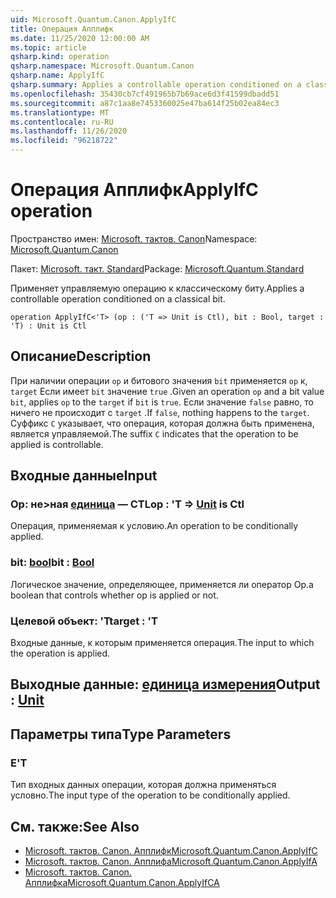 ```yaml
---
uid: Microsoft.Quantum.Canon.ApplyIfC
title: Операция Апплифк
ms.date: 11/25/2020 12:00:00 AM
ms.topic: article
qsharp.kind: operation
qsharp.namespace: Microsoft.Quantum.Canon
qsharp.name: ApplyIfC
qsharp.summary: Applies a controllable operation conditioned on a classical bit.
ms.openlocfilehash: 35430cb7cf491965b7b69ace6d3f41599dbadd51
ms.sourcegitcommit: a87c1aa8e7453360025e47ba614f25b02ea84ec3
ms.translationtype: MT
ms.contentlocale: ru-RU
ms.lasthandoff: 11/26/2020
ms.locfileid: "96218722"
---
```

# <a name="applyifc-operation"></a><span data-ttu-id="3f8b8-102">Операция Апплифк</span><span class="sxs-lookup"><span data-stu-id="3f8b8-102">ApplyIfC operation</span></span>

<span data-ttu-id="3f8b8-103">Пространство имен: [Microsoft. тактов. Canon](xref:Microsoft.Quantum.Canon)</span><span class="sxs-lookup"><span data-stu-id="3f8b8-103">Namespace: [Microsoft.Quantum.Canon](xref:Microsoft.Quantum.Canon)</span></span>

<span data-ttu-id="3f8b8-104">Пакет: [Microsoft. такт. Standard](https://nuget.org/packages/Microsoft.Quantum.Standard)</span><span class="sxs-lookup"><span data-stu-id="3f8b8-104">Package: [Microsoft.Quantum.Standard](https://nuget.org/packages/Microsoft.Quantum.Standard)</span></span>


<span data-ttu-id="3f8b8-105">Применяет управляемую операцию к классическому биту.</span><span class="sxs-lookup"><span data-stu-id="3f8b8-105">Applies a controllable operation conditioned on a classical bit.</span></span>

```qsharp
operation ApplyIfC<'T> (op : ('T => Unit is Ctl), bit : Bool, target : 'T) : Unit is Ctl
```


## <a name="description"></a><span data-ttu-id="3f8b8-106">Описание</span><span class="sxs-lookup"><span data-stu-id="3f8b8-106">Description</span></span>

<span data-ttu-id="3f8b8-107">При наличии операции `op` и битового значения `bit` применяется `op` к, `target` Если имеет `bit` значение `true` .</span><span class="sxs-lookup"><span data-stu-id="3f8b8-107">Given an operation `op` and a bit value `bit`, applies `op` to the `target` if `bit` is `true`.</span></span> <span data-ttu-id="3f8b8-108">Если значение `false` равно, то ничего не происходит с `target` .</span><span class="sxs-lookup"><span data-stu-id="3f8b8-108">If `false`, nothing happens to the `target`.</span></span>
<span data-ttu-id="3f8b8-109">Суффикс `C` указывает, что операция, которая должна быть применена, является управляемой.</span><span class="sxs-lookup"><span data-stu-id="3f8b8-109">The suffix `C` indicates that the operation to be applied is controllable.</span></span>

## <a name="input"></a><span data-ttu-id="3f8b8-110">Входные данные</span><span class="sxs-lookup"><span data-stu-id="3f8b8-110">Input</span></span>

### <a name="op--t--unit--is-ctl"></a><span data-ttu-id="3f8b8-111">Op: не>ная [единица](xref:microsoft.quantum.lang-ref.unit)  — CTL</span><span class="sxs-lookup"><span data-stu-id="3f8b8-111">op : 'T => [Unit](xref:microsoft.quantum.lang-ref.unit)  is Ctl</span></span>

<span data-ttu-id="3f8b8-112">Операция, применяемая к условию.</span><span class="sxs-lookup"><span data-stu-id="3f8b8-112">An operation to be conditionally applied.</span></span>


### <a name="bit--bool"></a><span data-ttu-id="3f8b8-113">bit: [bool](xref:microsoft.quantum.lang-ref.bool)</span><span class="sxs-lookup"><span data-stu-id="3f8b8-113">bit : [Bool](xref:microsoft.quantum.lang-ref.bool)</span></span>

<span data-ttu-id="3f8b8-114">Логическое значение, определяющее, применяется ли оператор Op.</span><span class="sxs-lookup"><span data-stu-id="3f8b8-114">a boolean that controls whether op is applied or not.</span></span>


### <a name="target--t"></a><span data-ttu-id="3f8b8-115">Целевой объект: 'T</span><span class="sxs-lookup"><span data-stu-id="3f8b8-115">target : 'T</span></span>

<span data-ttu-id="3f8b8-116">Входные данные, к которым применяется операция.</span><span class="sxs-lookup"><span data-stu-id="3f8b8-116">The input to which the operation is applied.</span></span>



## <a name="output--unit"></a><span data-ttu-id="3f8b8-117">Выходные данные: [единица измерения](xref:microsoft.quantum.lang-ref.unit)</span><span class="sxs-lookup"><span data-stu-id="3f8b8-117">Output : [Unit](xref:microsoft.quantum.lang-ref.unit)</span></span>



## <a name="type-parameters"></a><span data-ttu-id="3f8b8-118">Параметры типа</span><span class="sxs-lookup"><span data-stu-id="3f8b8-118">Type Parameters</span></span>

### <a name="t"></a><span data-ttu-id="3f8b8-119">Е</span><span class="sxs-lookup"><span data-stu-id="3f8b8-119">'T</span></span>

<span data-ttu-id="3f8b8-120">Тип входных данных операции, которая должна применяться условно.</span><span class="sxs-lookup"><span data-stu-id="3f8b8-120">The input type of the operation to be conditionally applied.</span></span>

## <a name="see-also"></a><span data-ttu-id="3f8b8-121">См. также:</span><span class="sxs-lookup"><span data-stu-id="3f8b8-121">See Also</span></span>

- [<span data-ttu-id="3f8b8-122">Microsoft. тактов. Canon. Апплифк</span><span class="sxs-lookup"><span data-stu-id="3f8b8-122">Microsoft.Quantum.Canon.ApplyIfC</span></span>](xref:Microsoft.Quantum.Canon.ApplyIfC)
- [<span data-ttu-id="3f8b8-123">Microsoft. тактов. Canon. Апплифа</span><span class="sxs-lookup"><span data-stu-id="3f8b8-123">Microsoft.Quantum.Canon.ApplyIfA</span></span>](xref:Microsoft.Quantum.Canon.ApplyIfA)
- [<span data-ttu-id="3f8b8-124">Microsoft. тактов. Canon. Апплифка</span><span class="sxs-lookup"><span data-stu-id="3f8b8-124">Microsoft.Quantum.Canon.ApplyIfCA</span></span>](xref:Microsoft.Quantum.Canon.ApplyIfCA)